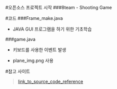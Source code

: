 #오픈소스 프로젝트 시작
###8team - Shooting Game

#코드
###Frame_make.java

* JAVA GUI 프로그램을 하기 위한 기초학습



###game.java

* 키보드를 사용한 이벤트 발생

* plane_img.png 사용




#참고 사이트
>[link_to_source_code_reference](http://blog.naver.com/dosem321/40170781167#)
